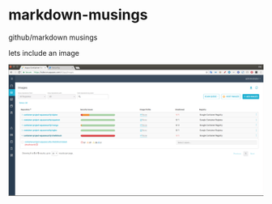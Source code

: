 # markdown-musings

github/markdown musings

lets include an image

![console](https://github.com/dgoldhar/markdown-musings/blob/master/aqua-console.png)
